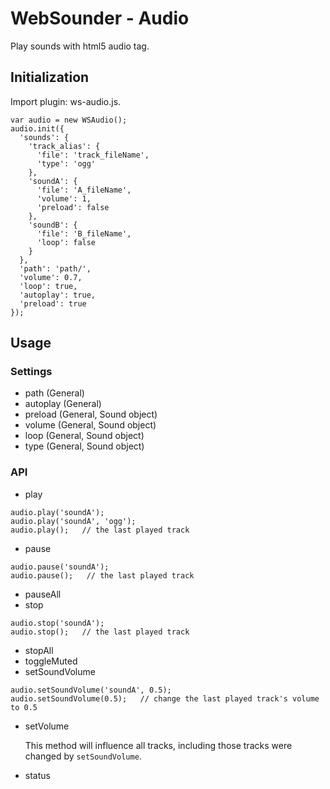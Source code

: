 WebSounder - Audio
=========

Play sounds with html5 audio tag.

## Initialization ##
Import plugin: ws-audio.js.
```
var audio = new WSAudio();
audio.init({
  'sounds': {
    'track_alias': {
      'file': 'track_fileName',
      'type': 'ogg'
    },
    'soundA': {
      'file': 'A_fileName',
      'volume': 1,
      'preload': false
    },
    'soundB': {
      'file': 'B_fileName',
      'loop': false
    }
  },
  'path': 'path/',
  'volume': 0.7,
  'loop': true,
  'autoplay': true,
  'preload': true
});
```

## Usage ##

### Settings ###

 - path (General)
 - autoplay (General)
 - preload (General, Sound object)
 - volume (General, Sound object)
 - loop (General, Sound object)
 - type (General, Sound object)

### API ###

 - play
```
audio.play('soundA');
audio.play('soundA', 'ogg');
audio.play();   // the last played track
```
 - pause
```
audio.pause('soundA');
audio.pause();   // the last played track
```
 - pauseAll
 - stop
```
audio.stop('soundA');
audio.stop();   // the last played track
```
 - stopAll
 - toggleMuted
 - setSoundVolume
```
audio.setSoundVolume('soundA', 0.5);
audio.setSoundVolume(0.5);   // change the last played track's volume to 0.5
```
 - setVolume

   This method will influence all tracks, including those tracks were changed by `setSoundVolume`.
 - status